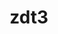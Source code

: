 ---
title: zdt3
description: Evolutive algorithm implementation for zdt3 problem with Python. 
techStack: [Python, Evolutive Algorithms]
license: MIT License
---